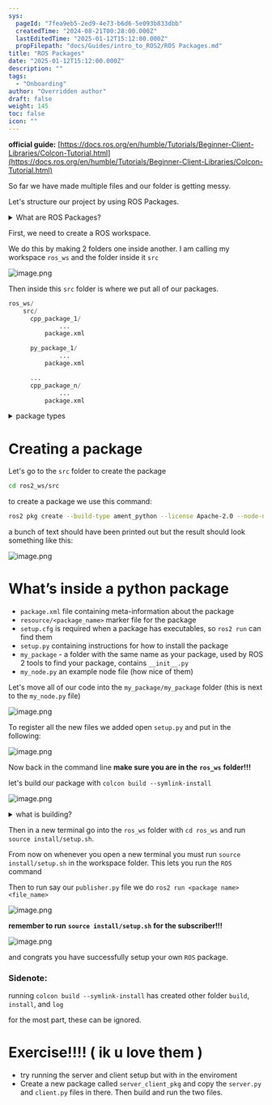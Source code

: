 ```yaml
---
sys:
  pageId: "7fea9eb5-2ed9-4e73-b6d6-5e093b833dbb"
  createdTime: "2024-08-21T00:28:00.000Z"
  lastEditedTime: "2025-01-12T15:12:00.000Z"
  propFilepath: "docs/Guides/intro_to_ROS2/ROS Packages.md"
title: "ROS Packages"
date: "2025-01-12T15:12:00.000Z"
description: ""
tags:
  - "Onboarding"
author: "Overridden author"
draft: false
weight: 145
toc: false
icon: ""
---
```


**official guide:** [https://docs.ros.org/en/humble/Tutorials/Beginner-Client-Libraries/Colcon-Tutorial.html](https://docs.ros.org/en/humble/Tutorials/Beginner-Client-Libraries/Colcon-Tutorial.html)

So far we have made multiple files and our folder is getting messy.

Let's structure our project by using ROS Packages.

<details>

<summary>What are ROS Packages?</summary>

ROS Packages are, as the name implies, packages of code that are highly sharable between ROS developers.

They consist of a folder, `package.xml` file, and source code

```python
      cpp_package_1/
		      ... imagine much code files here ..
          package.xml
```

</details>

First, we need to create a ROS workspace.

We do this by making 2 folders one inside another. I am calling my workspace `ros_ws` and the folder inside it `src`

![image.png](https://prod-files-secure.s3.us-west-2.amazonaws.com/d518164a-d88e-44d1-a4ee-3adb3bd8bce0/70706947-fd18-4537-a67b-e12946812d31/image.png?X-Amz-Algorithm=AWS4-HMAC-SHA256&X-Amz-Content-Sha256=UNSIGNED-PAYLOAD&X-Amz-Credential=ASIAZI2LB466YU5PZWP2%2F20250514%2Fus-west-2%2Fs3%2Faws4_request&X-Amz-Date=20250514T121548Z&X-Amz-Expires=3600&X-Amz-Security-Token=IQoJb3JpZ2luX2VjEFwaCXVzLXdlc3QtMiJHMEUCIFRh38Jwf9NtPiO%2FCzTRBucYy7yDQmWolio46rl7gTSNAiEAt932uLegFdf%2Fqy1KNCMi92cotSSw7VhvaSIyhtAEauYq%2FwMIFRAAGgw2Mzc0MjMxODM4MDUiDNveN1AIWm2OCAUVGSrcAyWIYzJ0v%2B%2FpWmNdH09amZZ%2BwIwQgRfLhG%2Fbbot22OlbHXtksuFN9bV%2BZl5PUQfNlDv0MzlNdoTaXS6il%2FhbCvzM8A9aD2ZZ898Du0nCmkCaogVLFeS7n4l%2FYfTtmuMZ%2FwER3nbyEY8DhaAUlCcmSZEmkqSAzxOrutny2ItI67nMhQzJQYoVoZaBsTqYIBHJM53wfg2TsRFpWnaqn1g%2F0iEckXy8ZhCj3kFy%2BoXJoejcrd7YpvAFUzJgreZgUqtDdAGm%2FfVnmuSAZZhetl4Z6E8xZfXeS0pKcyQUwHCNOgZiyGGyl%2FFO7OFxuUZgLWX9ll43%2FlxIIepniSw0Konw1OAjmObaa8fq1B8uJFmun2kNqNF3eCv9QVktoV%2BOYlzMg4vEW63nmfn%2B9DOEH1ryQdtwAH18jW523IQ6F1rhzIkqodI90%2F3FUxq6tPc7na6KQq0gXrsBvRQQ4LSq89k1%2BL2031uaGAk1208Utx971ccBpO%2BzGMjr2tGzQBcWmBL0slvJuaU4TAob5O2Jwt8z6S2vlok5PUkfzMEK59i7GlVGPb1vdQj6frBU7OtLhyB7FJdFkO4sj9XujUFv%2FhCHs%2BI4q0dO8rQFm81uMGmMMxLfkdaK798Cwxnnz5EJMM%2BGksEGOqUBOVqccdUNF%2BLthuxbw4azRFwduYsd4j5zSs4qhjBhjLC0CFRttKVo5uSCP661F68UYaLiPa8hNahw1dX%2BsdOrDROz4RPknPBpU6Rr5HLNyV%2BwtAWiw%2B0gHOnhdj%2FHR7N5g1P%2Bv0fILijy5VcXdJb4zYs45iPvtZrc3tnHcby1UPXQQYLHRmGz%2B5YaMY30NI43LN0EW9lgeamtIKu1DYaAXF49K4UH&X-Amz-Signature=f64b9b84cdf2b127bf984fcd85632bb319bca8693ad88d3ae33bb91986bac39e&X-Amz-SignedHeaders=host&x-id=GetObject)

Then inside this `src` folder is where we put all of our packages.

```python
ros_ws/
    src/
      cpp_package_1/
		      ...
          package.xml

      py_package_1/
		      ...
          package.xml

      ...
      cpp_package_n/
		      ...
          package.xml

```

<details>

<summary>package types</summary>

packages can be either `C++` or python.

the intern file structure is different for each but for this guide we will stick to creating python packages

</details>

# Creating a package

Let's go to the `src` folder to create the package

```bash
cd ros2_ws/src
```

to create a package we use this command:

```bash
ros2 pkg create --build-type ament_python --license Apache-2.0 --node-name my_node my_package
```

a bunch of text should have been printed out but the result should look something like this:

![image.png](https://prod-files-secure.s3.us-west-2.amazonaws.com/d518164a-d88e-44d1-a4ee-3adb3bd8bce0/e6cf1e3f-8512-4a3e-b131-079f800bf3e8/image.png?X-Amz-Algorithm=AWS4-HMAC-SHA256&X-Amz-Content-Sha256=UNSIGNED-PAYLOAD&X-Amz-Credential=ASIAZI2LB466YU5PZWP2%2F20250514%2Fus-west-2%2Fs3%2Faws4_request&X-Amz-Date=20250514T121548Z&X-Amz-Expires=3600&X-Amz-Security-Token=IQoJb3JpZ2luX2VjEFwaCXVzLXdlc3QtMiJHMEUCIFRh38Jwf9NtPiO%2FCzTRBucYy7yDQmWolio46rl7gTSNAiEAt932uLegFdf%2Fqy1KNCMi92cotSSw7VhvaSIyhtAEauYq%2FwMIFRAAGgw2Mzc0MjMxODM4MDUiDNveN1AIWm2OCAUVGSrcAyWIYzJ0v%2B%2FpWmNdH09amZZ%2BwIwQgRfLhG%2Fbbot22OlbHXtksuFN9bV%2BZl5PUQfNlDv0MzlNdoTaXS6il%2FhbCvzM8A9aD2ZZ898Du0nCmkCaogVLFeS7n4l%2FYfTtmuMZ%2FwER3nbyEY8DhaAUlCcmSZEmkqSAzxOrutny2ItI67nMhQzJQYoVoZaBsTqYIBHJM53wfg2TsRFpWnaqn1g%2F0iEckXy8ZhCj3kFy%2BoXJoejcrd7YpvAFUzJgreZgUqtDdAGm%2FfVnmuSAZZhetl4Z6E8xZfXeS0pKcyQUwHCNOgZiyGGyl%2FFO7OFxuUZgLWX9ll43%2FlxIIepniSw0Konw1OAjmObaa8fq1B8uJFmun2kNqNF3eCv9QVktoV%2BOYlzMg4vEW63nmfn%2B9DOEH1ryQdtwAH18jW523IQ6F1rhzIkqodI90%2F3FUxq6tPc7na6KQq0gXrsBvRQQ4LSq89k1%2BL2031uaGAk1208Utx971ccBpO%2BzGMjr2tGzQBcWmBL0slvJuaU4TAob5O2Jwt8z6S2vlok5PUkfzMEK59i7GlVGPb1vdQj6frBU7OtLhyB7FJdFkO4sj9XujUFv%2FhCHs%2BI4q0dO8rQFm81uMGmMMxLfkdaK798Cwxnnz5EJMM%2BGksEGOqUBOVqccdUNF%2BLthuxbw4azRFwduYsd4j5zSs4qhjBhjLC0CFRttKVo5uSCP661F68UYaLiPa8hNahw1dX%2BsdOrDROz4RPknPBpU6Rr5HLNyV%2BwtAWiw%2B0gHOnhdj%2FHR7N5g1P%2Bv0fILijy5VcXdJb4zYs45iPvtZrc3tnHcby1UPXQQYLHRmGz%2B5YaMY30NI43LN0EW9lgeamtIKu1DYaAXF49K4UH&X-Amz-Signature=a2ac01c7b6c30314290f8f4fa6d9ae7736b23ccec16664417fad6238fdcaef5f&X-Amz-SignedHeaders=host&x-id=GetObject)

# What’s inside a python package

- `package.xml` file containing meta-information about the package
- `resource/<package_name>` marker file for the package
- `setup.cfg` is required when a package has executables, so `ros2 run` can find them
- `setup.py` containing instructions for how to install the package
- `my_package` - a folder with the same name as your package, used by ROS 2 tools to find your package, contains `__init__.py`
- `my_node.py` an example node file (how nice of them)

Let's move all of our code into the `my_package/my_package` folder (this is next to the `my_node.py` file)

![image.png](https://prod-files-secure.s3.us-west-2.amazonaws.com/d518164a-d88e-44d1-a4ee-3adb3bd8bce0/9ce58f11-0da9-4d3e-b86d-506a9685d378/image.png?X-Amz-Algorithm=AWS4-HMAC-SHA256&X-Amz-Content-Sha256=UNSIGNED-PAYLOAD&X-Amz-Credential=ASIAZI2LB466YU5PZWP2%2F20250514%2Fus-west-2%2Fs3%2Faws4_request&X-Amz-Date=20250514T121548Z&X-Amz-Expires=3600&X-Amz-Security-Token=IQoJb3JpZ2luX2VjEFwaCXVzLXdlc3QtMiJHMEUCIFRh38Jwf9NtPiO%2FCzTRBucYy7yDQmWolio46rl7gTSNAiEAt932uLegFdf%2Fqy1KNCMi92cotSSw7VhvaSIyhtAEauYq%2FwMIFRAAGgw2Mzc0MjMxODM4MDUiDNveN1AIWm2OCAUVGSrcAyWIYzJ0v%2B%2FpWmNdH09amZZ%2BwIwQgRfLhG%2Fbbot22OlbHXtksuFN9bV%2BZl5PUQfNlDv0MzlNdoTaXS6il%2FhbCvzM8A9aD2ZZ898Du0nCmkCaogVLFeS7n4l%2FYfTtmuMZ%2FwER3nbyEY8DhaAUlCcmSZEmkqSAzxOrutny2ItI67nMhQzJQYoVoZaBsTqYIBHJM53wfg2TsRFpWnaqn1g%2F0iEckXy8ZhCj3kFy%2BoXJoejcrd7YpvAFUzJgreZgUqtDdAGm%2FfVnmuSAZZhetl4Z6E8xZfXeS0pKcyQUwHCNOgZiyGGyl%2FFO7OFxuUZgLWX9ll43%2FlxIIepniSw0Konw1OAjmObaa8fq1B8uJFmun2kNqNF3eCv9QVktoV%2BOYlzMg4vEW63nmfn%2B9DOEH1ryQdtwAH18jW523IQ6F1rhzIkqodI90%2F3FUxq6tPc7na6KQq0gXrsBvRQQ4LSq89k1%2BL2031uaGAk1208Utx971ccBpO%2BzGMjr2tGzQBcWmBL0slvJuaU4TAob5O2Jwt8z6S2vlok5PUkfzMEK59i7GlVGPb1vdQj6frBU7OtLhyB7FJdFkO4sj9XujUFv%2FhCHs%2BI4q0dO8rQFm81uMGmMMxLfkdaK798Cwxnnz5EJMM%2BGksEGOqUBOVqccdUNF%2BLthuxbw4azRFwduYsd4j5zSs4qhjBhjLC0CFRttKVo5uSCP661F68UYaLiPa8hNahw1dX%2BsdOrDROz4RPknPBpU6Rr5HLNyV%2BwtAWiw%2B0gHOnhdj%2FHR7N5g1P%2Bv0fILijy5VcXdJb4zYs45iPvtZrc3tnHcby1UPXQQYLHRmGz%2B5YaMY30NI43LN0EW9lgeamtIKu1DYaAXF49K4UH&X-Amz-Signature=54cc4fc7692732afc455c1951730fa711f8eb3970f524ee73e63d86bc34bc08f&X-Amz-SignedHeaders=host&x-id=GetObject)

To register all the new files we added open `setup.py` and put in the following:

![image.png](https://prod-files-secure.s3.us-west-2.amazonaws.com/d518164a-d88e-44d1-a4ee-3adb3bd8bce0/1cd7c262-4cae-4496-9d75-c178537d24a2/image.png?X-Amz-Algorithm=AWS4-HMAC-SHA256&X-Amz-Content-Sha256=UNSIGNED-PAYLOAD&X-Amz-Credential=ASIAZI2LB466YU5PZWP2%2F20250514%2Fus-west-2%2Fs3%2Faws4_request&X-Amz-Date=20250514T121548Z&X-Amz-Expires=3600&X-Amz-Security-Token=IQoJb3JpZ2luX2VjEFwaCXVzLXdlc3QtMiJHMEUCIFRh38Jwf9NtPiO%2FCzTRBucYy7yDQmWolio46rl7gTSNAiEAt932uLegFdf%2Fqy1KNCMi92cotSSw7VhvaSIyhtAEauYq%2FwMIFRAAGgw2Mzc0MjMxODM4MDUiDNveN1AIWm2OCAUVGSrcAyWIYzJ0v%2B%2FpWmNdH09amZZ%2BwIwQgRfLhG%2Fbbot22OlbHXtksuFN9bV%2BZl5PUQfNlDv0MzlNdoTaXS6il%2FhbCvzM8A9aD2ZZ898Du0nCmkCaogVLFeS7n4l%2FYfTtmuMZ%2FwER3nbyEY8DhaAUlCcmSZEmkqSAzxOrutny2ItI67nMhQzJQYoVoZaBsTqYIBHJM53wfg2TsRFpWnaqn1g%2F0iEckXy8ZhCj3kFy%2BoXJoejcrd7YpvAFUzJgreZgUqtDdAGm%2FfVnmuSAZZhetl4Z6E8xZfXeS0pKcyQUwHCNOgZiyGGyl%2FFO7OFxuUZgLWX9ll43%2FlxIIepniSw0Konw1OAjmObaa8fq1B8uJFmun2kNqNF3eCv9QVktoV%2BOYlzMg4vEW63nmfn%2B9DOEH1ryQdtwAH18jW523IQ6F1rhzIkqodI90%2F3FUxq6tPc7na6KQq0gXrsBvRQQ4LSq89k1%2BL2031uaGAk1208Utx971ccBpO%2BzGMjr2tGzQBcWmBL0slvJuaU4TAob5O2Jwt8z6S2vlok5PUkfzMEK59i7GlVGPb1vdQj6frBU7OtLhyB7FJdFkO4sj9XujUFv%2FhCHs%2BI4q0dO8rQFm81uMGmMMxLfkdaK798Cwxnnz5EJMM%2BGksEGOqUBOVqccdUNF%2BLthuxbw4azRFwduYsd4j5zSs4qhjBhjLC0CFRttKVo5uSCP661F68UYaLiPa8hNahw1dX%2BsdOrDROz4RPknPBpU6Rr5HLNyV%2BwtAWiw%2B0gHOnhdj%2FHR7N5g1P%2Bv0fILijy5VcXdJb4zYs45iPvtZrc3tnHcby1UPXQQYLHRmGz%2B5YaMY30NI43LN0EW9lgeamtIKu1DYaAXF49K4UH&X-Amz-Signature=1fb4c2a24cb7d149c56a92d3de8ff2c5e13b81a63b0fba7d3fd9c8218cdbb7f3&X-Amz-SignedHeaders=host&x-id=GetObject)

Now back in the command line **make sure you are in the** **`ros_ws`** **folder!!!**

let's build our package with `colcon build --symlink-install`

![image.png](https://prod-files-secure.s3.us-west-2.amazonaws.com/d518164a-d88e-44d1-a4ee-3adb3bd8bce0/2f2a0d27-b173-48fd-b189-5f5c0ce65619/image.png?X-Amz-Algorithm=AWS4-HMAC-SHA256&X-Amz-Content-Sha256=UNSIGNED-PAYLOAD&X-Amz-Credential=ASIAZI2LB466YU5PZWP2%2F20250514%2Fus-west-2%2Fs3%2Faws4_request&X-Amz-Date=20250514T121548Z&X-Amz-Expires=3600&X-Amz-Security-Token=IQoJb3JpZ2luX2VjEFwaCXVzLXdlc3QtMiJHMEUCIFRh38Jwf9NtPiO%2FCzTRBucYy7yDQmWolio46rl7gTSNAiEAt932uLegFdf%2Fqy1KNCMi92cotSSw7VhvaSIyhtAEauYq%2FwMIFRAAGgw2Mzc0MjMxODM4MDUiDNveN1AIWm2OCAUVGSrcAyWIYzJ0v%2B%2FpWmNdH09amZZ%2BwIwQgRfLhG%2Fbbot22OlbHXtksuFN9bV%2BZl5PUQfNlDv0MzlNdoTaXS6il%2FhbCvzM8A9aD2ZZ898Du0nCmkCaogVLFeS7n4l%2FYfTtmuMZ%2FwER3nbyEY8DhaAUlCcmSZEmkqSAzxOrutny2ItI67nMhQzJQYoVoZaBsTqYIBHJM53wfg2TsRFpWnaqn1g%2F0iEckXy8ZhCj3kFy%2BoXJoejcrd7YpvAFUzJgreZgUqtDdAGm%2FfVnmuSAZZhetl4Z6E8xZfXeS0pKcyQUwHCNOgZiyGGyl%2FFO7OFxuUZgLWX9ll43%2FlxIIepniSw0Konw1OAjmObaa8fq1B8uJFmun2kNqNF3eCv9QVktoV%2BOYlzMg4vEW63nmfn%2B9DOEH1ryQdtwAH18jW523IQ6F1rhzIkqodI90%2F3FUxq6tPc7na6KQq0gXrsBvRQQ4LSq89k1%2BL2031uaGAk1208Utx971ccBpO%2BzGMjr2tGzQBcWmBL0slvJuaU4TAob5O2Jwt8z6S2vlok5PUkfzMEK59i7GlVGPb1vdQj6frBU7OtLhyB7FJdFkO4sj9XujUFv%2FhCHs%2BI4q0dO8rQFm81uMGmMMxLfkdaK798Cwxnnz5EJMM%2BGksEGOqUBOVqccdUNF%2BLthuxbw4azRFwduYsd4j5zSs4qhjBhjLC0CFRttKVo5uSCP661F68UYaLiPa8hNahw1dX%2BsdOrDROz4RPknPBpU6Rr5HLNyV%2BwtAWiw%2B0gHOnhdj%2FHR7N5g1P%2Bv0fILijy5VcXdJb4zYs45iPvtZrc3tnHcby1UPXQQYLHRmGz%2B5YaMY30NI43LN0EW9lgeamtIKu1DYaAXF49K4UH&X-Amz-Signature=7fafd665e1ff226eeae5e973e70a5d71f2ccf4bb1e277577c88a50bc08826633&X-Amz-SignedHeaders=host&x-id=GetObject)

<details>

<summary>what is building?</summary>

if you are a CS major at Rose-Hulman you will learn the answer to this in CSSE132

but TLDR; is it combines all the code files into one program that can be run easily 

</details>

Then in a new terminal go into the `ros_ws` folder with `cd ros_ws` and run `source install/setup.sh`. 

From now on whenever you open a new terminal you must run `source install/setup.sh` in the workspace folder. This lets you run the `ROS` command

Then to run say our `publisher.py` file we do `ros2 run <package name> <file_name>`

![image.png](https://prod-files-secure.s3.us-west-2.amazonaws.com/d518164a-d88e-44d1-a4ee-3adb3bd8bce0/4f4b1219-3a44-4632-aa0a-ce3471699f59/image.png?X-Amz-Algorithm=AWS4-HMAC-SHA256&X-Amz-Content-Sha256=UNSIGNED-PAYLOAD&X-Amz-Credential=ASIAZI2LB466YU5PZWP2%2F20250514%2Fus-west-2%2Fs3%2Faws4_request&X-Amz-Date=20250514T121549Z&X-Amz-Expires=3600&X-Amz-Security-Token=IQoJb3JpZ2luX2VjEFwaCXVzLXdlc3QtMiJHMEUCIFRh38Jwf9NtPiO%2FCzTRBucYy7yDQmWolio46rl7gTSNAiEAt932uLegFdf%2Fqy1KNCMi92cotSSw7VhvaSIyhtAEauYq%2FwMIFRAAGgw2Mzc0MjMxODM4MDUiDNveN1AIWm2OCAUVGSrcAyWIYzJ0v%2B%2FpWmNdH09amZZ%2BwIwQgRfLhG%2Fbbot22OlbHXtksuFN9bV%2BZl5PUQfNlDv0MzlNdoTaXS6il%2FhbCvzM8A9aD2ZZ898Du0nCmkCaogVLFeS7n4l%2FYfTtmuMZ%2FwER3nbyEY8DhaAUlCcmSZEmkqSAzxOrutny2ItI67nMhQzJQYoVoZaBsTqYIBHJM53wfg2TsRFpWnaqn1g%2F0iEckXy8ZhCj3kFy%2BoXJoejcrd7YpvAFUzJgreZgUqtDdAGm%2FfVnmuSAZZhetl4Z6E8xZfXeS0pKcyQUwHCNOgZiyGGyl%2FFO7OFxuUZgLWX9ll43%2FlxIIepniSw0Konw1OAjmObaa8fq1B8uJFmun2kNqNF3eCv9QVktoV%2BOYlzMg4vEW63nmfn%2B9DOEH1ryQdtwAH18jW523IQ6F1rhzIkqodI90%2F3FUxq6tPc7na6KQq0gXrsBvRQQ4LSq89k1%2BL2031uaGAk1208Utx971ccBpO%2BzGMjr2tGzQBcWmBL0slvJuaU4TAob5O2Jwt8z6S2vlok5PUkfzMEK59i7GlVGPb1vdQj6frBU7OtLhyB7FJdFkO4sj9XujUFv%2FhCHs%2BI4q0dO8rQFm81uMGmMMxLfkdaK798Cwxnnz5EJMM%2BGksEGOqUBOVqccdUNF%2BLthuxbw4azRFwduYsd4j5zSs4qhjBhjLC0CFRttKVo5uSCP661F68UYaLiPa8hNahw1dX%2BsdOrDROz4RPknPBpU6Rr5HLNyV%2BwtAWiw%2B0gHOnhdj%2FHR7N5g1P%2Bv0fILijy5VcXdJb4zYs45iPvtZrc3tnHcby1UPXQQYLHRmGz%2B5YaMY30NI43LN0EW9lgeamtIKu1DYaAXF49K4UH&X-Amz-Signature=7e29ecd39f0bf8b39279889232b2a9d3b3c5d46eaacdf9125c0fe4a6fd822a41&X-Amz-SignedHeaders=host&x-id=GetObject)

**remember to run** **`source install/setup.sh`** **for the subscriber!!!**

![image.png](https://prod-files-secure.s3.us-west-2.amazonaws.com/d518164a-d88e-44d1-a4ee-3adb3bd8bce0/02121119-dad4-49ec-8356-c956108b4243/image.png?X-Amz-Algorithm=AWS4-HMAC-SHA256&X-Amz-Content-Sha256=UNSIGNED-PAYLOAD&X-Amz-Credential=ASIAZI2LB466YU5PZWP2%2F20250514%2Fus-west-2%2Fs3%2Faws4_request&X-Amz-Date=20250514T121549Z&X-Amz-Expires=3600&X-Amz-Security-Token=IQoJb3JpZ2luX2VjEFwaCXVzLXdlc3QtMiJHMEUCIFRh38Jwf9NtPiO%2FCzTRBucYy7yDQmWolio46rl7gTSNAiEAt932uLegFdf%2Fqy1KNCMi92cotSSw7VhvaSIyhtAEauYq%2FwMIFRAAGgw2Mzc0MjMxODM4MDUiDNveN1AIWm2OCAUVGSrcAyWIYzJ0v%2B%2FpWmNdH09amZZ%2BwIwQgRfLhG%2Fbbot22OlbHXtksuFN9bV%2BZl5PUQfNlDv0MzlNdoTaXS6il%2FhbCvzM8A9aD2ZZ898Du0nCmkCaogVLFeS7n4l%2FYfTtmuMZ%2FwER3nbyEY8DhaAUlCcmSZEmkqSAzxOrutny2ItI67nMhQzJQYoVoZaBsTqYIBHJM53wfg2TsRFpWnaqn1g%2F0iEckXy8ZhCj3kFy%2BoXJoejcrd7YpvAFUzJgreZgUqtDdAGm%2FfVnmuSAZZhetl4Z6E8xZfXeS0pKcyQUwHCNOgZiyGGyl%2FFO7OFxuUZgLWX9ll43%2FlxIIepniSw0Konw1OAjmObaa8fq1B8uJFmun2kNqNF3eCv9QVktoV%2BOYlzMg4vEW63nmfn%2B9DOEH1ryQdtwAH18jW523IQ6F1rhzIkqodI90%2F3FUxq6tPc7na6KQq0gXrsBvRQQ4LSq89k1%2BL2031uaGAk1208Utx971ccBpO%2BzGMjr2tGzQBcWmBL0slvJuaU4TAob5O2Jwt8z6S2vlok5PUkfzMEK59i7GlVGPb1vdQj6frBU7OtLhyB7FJdFkO4sj9XujUFv%2FhCHs%2BI4q0dO8rQFm81uMGmMMxLfkdaK798Cwxnnz5EJMM%2BGksEGOqUBOVqccdUNF%2BLthuxbw4azRFwduYsd4j5zSs4qhjBhjLC0CFRttKVo5uSCP661F68UYaLiPa8hNahw1dX%2BsdOrDROz4RPknPBpU6Rr5HLNyV%2BwtAWiw%2B0gHOnhdj%2FHR7N5g1P%2Bv0fILijy5VcXdJb4zYs45iPvtZrc3tnHcby1UPXQQYLHRmGz%2B5YaMY30NI43LN0EW9lgeamtIKu1DYaAXF49K4UH&X-Amz-Signature=58ccef2be3dcfef58d20744624ef87503151e67116a11b2855f309d9fb683fde&X-Amz-SignedHeaders=host&x-id=GetObject)

and congrats you have successfully setup your own `ROS` package.

### Sidenote:

running `colcon build --symlink-install` has created other folder `build`, `install`, and `log`

for the most part, these can be ignored.

# Exercise!!!! ( ik u love them )

- try running the server and client setup but with in the enviroment
- Create a new package called `server_client_pkg` and copy the `server.py` and `client.py` files in there. Then build and run the two files.
